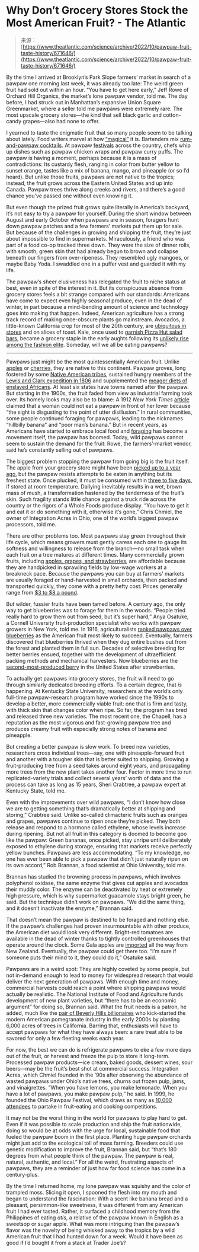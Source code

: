<!--yml
category: 未分类
date: 2024-05-27 14:30:10
-->

# Why Don’t Grocery Stores Stock the Most American Fruit? - The Atlantic

> 来源：[https://www.theatlantic.com/science/archive/2022/10/pawpaw-fruit-taste-history/671646/](https://www.theatlantic.com/science/archive/2022/10/pawpaw-fruit-taste-history/671646/)

By the time I arrived at Brooklyn’s Park Slope farmers’ market in search of a pawpaw one morning last week, it was already too late: The weird green fruit had sold out within an hour. “You have to get here early,” Jeff Rowe of Orchard Hill Organics, the market’s lone pawpaw vendor, told me. The day before, I had struck out in Manhattan’s expansive Union Square Greenmarket, where a seller told me pawpaws were extremely rare. The most upscale grocery stores—the kind that sell black garlic and cotton-candy grapes—also had none to offer.

I yearned to taste the enigmatic fruit that so many people seem to be talking about lately. Food writers marvel at how [“magical”](https://www.foodandwine.com/lifestyle/pawpaw-fruit-history-facts) it is. Bartenders mix [rum-and-pawpaw cocktails](https://www.instagram.com/p/B4AR9-pgBl-/?igshid=MDJmNzVkMjY%3D). At pawpaw [festivals](https://ohiopawpawfest.com/vendors/) across the country, chefs whip up dishes such as pawpaw chicken wraps and pawpaw curry puffs. The pawpaw is having a moment, perhaps because it is a mass of contradictions: Its custardy flesh, ranging in color from butter yellow to sunset orange, tastes like a mix of banana, mango, and pineapple (or so I’d heard). But unlike those fruits, pawpaws are not native to the tropics; instead, the fruit grows across the Eastern United States and up into Canada. Pawpaw trees thrive along creeks and rivers, and there’s a good chance you’ve passed one without even knowing it.

But even though the prized fruit grows quite literally in America’s backyard, it’s not easy to try a pawpaw for yourself. During the short window between August and early October when pawpaws are in season, foragers hunt down pawpaw patches and a few farmers’ markets put them up for sale. But because of the challenges in growing and shipping the fruit, they’re just about impossible to find in supermarkets. Miraculously, a friend who was part of a food co-op tracked three down. They were the size of dinner rolls, with smooth, green skin that had already begun to brown and collapse beneath our fingers from over-ripeness. They resembled ugly mangoes, or maybe Baby Yoda. I swaddled one in a puffer vest and guarded it with my life.

The pawpaw’s sheer elusiveness has relegated the fruit to niche status at best, even in spite of the interest in it. But its conspicuous absence from grocery stores feels a bit strange compared with our standards: Americans have come to expect even highly seasonal produce, even in the dead of winter, in part because a mind-bending amount of science and technology goes into making that happen. Indeed, American agriculture has a strong track record of making once-obscure plants go mainstream. Avocados, a little-known California crop for most of the 20th century, are [ubiquitous in stores](https://www.theatlantic.com/health/archive/2015/01/the-selling-of-the-avocado/385047/) and on slices of toast. Kale, once used to [garnish Pizza Hut salad bars](https://www.bonappetit.com/entertaining-style/trends-news/article/kale-farming-in-the-south), became a grocery staple in the early aughts following its [unlikely rise among the fashion elite](https://www.theatlantic.com/national/archive/2013/05/kale-dead-long-live-kale/315208/). Someday, will we all be eating pawpaws?

* * *

Pawpaws just might be the most quintessentially American fruit. Unlike [apples](http://www.americantable.org/2011/10/apples-in-america/) or [cherries](https://www.mountvernon.org/library/digitalhistory/digital-encyclopedia/article/cherry-tree-myth), they are native to this continent. Pawpaw groves, long fostered by some [Native American tribes](https://www.wvpublic.org/section/arts-culture/2020-10-09/searching-for-the-pawpaws-indigenous-roots), sustained hungry members of the [Lewis and Clark expedition in 1806](https://www.jstor.org/stable/24706436) and supplemented the [meager diets of enslaved Africans](https://daily.jstor.org/plant-of-the-month-the-pawpaw/). At least six states have towns named after the pawpaw. But starting in the 1900s, the fruit faded from view as industrial farming took over. Its homely looks may also be to blame: A 1912 *New York Times* [article](https://timesmachine.nytimes.com/timesmachine/1922/11/19/107082272.html?pageNumber=98) claimed that a woman could not eat a pawpaw in front of her lover because “the sight is disgusting to the point of utter disillusion.” In rural communities, some people continued foraging for pawpaws, leading to the nicknames “hillbilly banana” and “poor man’s banana.” But in recent years, as Americans have started to embrace local food and [foraging](https://www.theguardian.com/lifeandstyle/2021/mar/14/wild-garlic-nettles-and-berries-how-foraging-went-mainstream) has become a movement itself, the pawpaw has boomed. Today, wild pawpaws cannot seem to sustain the demand for the fruit: Rowe, the farmers’-market vendor, said he’s constantly selling out of pawpaws.

The biggest problem stopping the pawpaw from going big is the fruit itself. The apple from your grocery store might have been [picked up to a year ago](https://www.theatlantic.com/science/archive/2021/06/office-return-apple/619131/), but the pawpaw resists attempts to be eaten in anything but its freshest state. Once plucked, it must be consumed within [three to five days](https://hgic.clemson.edu/factsheet/pawpaw/), if stored at room temperature. Dallying inevitably results in a wet, brown mass of mush, a transformation hastened by the tenderness of the fruit’s skin. Such fragility stands little chance against a truck ride across the country or the rigors of a Whole Foods produce display. “You have to get it and eat it or do something with it, otherwise it’s gone,” Chris Chmiel, the owner of Integration Acres in Ohio, one of the world’s biggest pawpaw processors, told me.

There are other problems too. Most pawpaws stay green throughout their life cycle, which means growers must gently caress each one to gauge its softness and willingness to release from the branch—no small task when each fruit on a tree matures at different times. Many commercially grown fruits, including [apples, grapes, and strawberries](https://www.eatingwell.com/article/291645/farmers-cant-find-enough-workers-to-harvest-crops-and-fruits-and-vegetables-are-literally-rotting-in-fields/), are affordable because they are handpicked in sprawling fields by low-wage workers at a breakneck pace. Because the pawpaws you can buy at farmers’ markets are usually foraged or hand-harvested in small orchards, then packed and transported quickly, they come with a pretty hefty cost: Prices generally range from [$3 to $8 a pound](https://www.hobbyfarms.com/pawpaw-hot-new-fruit-with-old-history/#:~:text=The%20Price%20of%20a%20Pawpaw,%246%20a%20pound%20or%20more.).

But wilder, fussier fruits have been tamed before. A century ago, the only way to get blueberries was to forage for them in the woods. “People tried really hard to grow them out from seed, but it’s super hard,” Anya Osatuke, a Cornell University fruit-production specialist who works with pawpaw growers in New York, told me. In 1916, agriculturalists [ranked pawpaws over blueberries](https://www.theatlantic.com/health/archive/2019/03/now-when-you-pick-a-pawpaw-or-a-prickly-pear/583774/) as the American fruit most likely to succeed. Eventually, farmers discovered that blueberries thrived when they dug entire bushes out from the forest and planted them in full sun. Decades of selective breeding for better berries ensued, together with the development of ultraefficient packing methods and mechanical harvesters. Now blueberries are the [second-most-produced berry](https://www.fas.usda.gov/data/blueberries-around-globe-past-present-and-future) in the United States after strawberries.

To actually get pawpaws into grocery stores, the fruit will need to go through similarly dedicated breeding efforts. To a certain degree, that *is* happening. At Kentucky State University, researchers at the world’s only full-time pawpaw-research program have worked since the 1990s to develop a better, more commercially viable fruit: one that is firm and tasty, with thick skin that changes color when ripe. So far, the program has bred and released three new varieties. The most recent one, the Chapell, has a reputation as the most vigorous and fast-growing pawpaw tree and produces creamy fruit with especially strong notes of banana and pineapple.

But creating a better pawpaw is slow work. To breed new varieties, researchers cross individual trees—say, one with pineapple-forward fruit and another with a tougher skin that is better suited to shipping. Growing a fruit-producing tree from a seed takes around eight years, and propagating more trees from the new plant takes another four. Factor in more time to run replicated-variety trials and collect several years’ worth of data and the process can take as long as 15 years, Sheri Crabtree, a pawpaw expert at Kentucky State, told me.

Even with the improvements over wild pawpaws, “I don’t know how close we are to getting something that’s dramatically better at shipping and storing,” Crabtree said. Unlike so-called climacteric fruits such as oranges and grapes, pawpaws continue to ripen once they’re picked. They both release and respond to a hormone called ethylene, whose levels increase during ripening. But not all fruit in this category is doomed to become goo like the pawpaw: Green bananas, once picked, stay unripe until deliberately exposed to ethylene during storage, ensuring that markets receive perfectly yellow bunches. Pawpaws are less accommodating. “To my knowledge, no one has ever been able to pick a pawpaw that didn’t just naturally ripen on its own accord,” Rob Brannan, a food scientist at Ohio University, told me.

Brannan has studied the browning process in pawpaws, which involves polyphenol oxidase, the same enzyme that gives cut apples and avocados their muddy color. The enzyme can be deactivated by heat or extremely high pressure, which is why supermarket guacamole stays bright green, he said. But the technique didn’t work on pawpaws. “We did the same thing, and it doesn’t inactivate the enzyme,” Brannan said.

That doesn’t mean the pawpaw is destined to be foraged and nothing else. If the pawpaw’s challenges had proven insurmountable with other produce, the American diet would look very different. Bright-red tomatoes are available in the dead of winter thanks to tightly controlled greenhouses that operate around the clock. Some Gala apples are [imported](https://www.nytimes.com/2018/03/13/dining/fruit-vegetables-imports.html) all the way from New Zealand. Eventually, the pawpaw could get there too. “I’m sure if someone puts their mind to it, they could do it,” Osatuke said.

Pawpaws are in a weird spot: They are highly coveted by some people, but not in-demand enough to lead to money for widespread research that would deliver the next generation of pawpaws. With enough time and money, commercial harvests could reach a point where shipping pawpaws would actually be realistic. The National Institute of Food and Agriculture funds development of new plant varieties, but “there has to be an economic argument” for doing so, Brannan said. What the fruit needs is a patron, he added, much like the [pair of Beverly Hills billionaires](https://www.nytimes.com/2002/10/30/dining/pomegranates-for-one-and-all.html) who kick-started the modern American pomegranate industry in the early 2000s by planting 6,000 acres of trees in California. Barring that, enthusiasts will have to accept pawpaws for what they have always been: a rare treat able to be savored for only a few fleeting weeks each year.

For now, the best we can do is refrigerate pawpaws to eke a few more days out of the fruit, or harvest and freeze the pulp to store it long-term. Processed pawpaw products—ice cream, baked goods, dessert wines, sour beers—may be the fruit’s best shot at commercial success. Integration Acres, which Chmiel founded in the ’90s after observing the abundance of wasted pawpaws under Ohio’s native trees, churns out frozen pulp, jams, and vinaigrettes. “When you have lemons, you make lemonade. When you have a lot of pawpaws, you make pawpaw pulp,” he said. In 1999, he founded the Ohio Pawpaw Festival, which draws as many as [10,000 attendees](https://www.nationalgeographic.com/travel/article/pawpaws-are-americas-hidden-edible-treasure-heres-how-to-pick-them) to partake in fruit-eating and cooking competitions.

It may not be the worst thing in the world for pawpaws to play hard to get. Even if it was possible to scale production and ship the fruit nationwide, doing so would be at odds with the urge for local, sustainable food that fueled the pawpaw boom in the first place. Planting huge pawpaw orchards might just add to the ecological toll of mass farming. Breeders could use genetic modification to improve the fruit, Brannan said, but “that’s 180 degrees from what people think of the pawpaw. The pawpaw is real, natural, authentic, and local.” For all the weird, frustrating aspects of pawpaws, they are a reminder of just how far food science has come in a century-plus.

By the time I returned home, my lone pawpaw was squishy and the color of trampled moss. Slicing it open, I spooned the flesh into my mouth and began to understand the fascination: With a scent like banana bread and a pleasant, persimmon-like sweetness, it was different from any American fruit I had ever tasted. Rather, it surfaced a childhood memory from the Philippines of eating *atis*, a relative of the pawpaw known in English as a sweetsop or sugar apple. What was more intriguing than the pawpaw’s flavor was the novelty of being whisked away to the tropics by a wild American fruit that I had hunted down for a week. Would it have been as good if I’d bought it from a stack at Trader Joe’s?